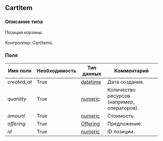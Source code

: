 
## CartItem

### Описание типа
Позиция корзины.<br/><br/>Контроллер: CartItems.<br/>
### Поля

| Имя поля | Необходимость | Тип данных | Комментарий |
|---|---|---|---|
|*created_at*|True|[datetime](/docs/types/datetime.md)|Дата создания.<br/>|
|*quantity*|True|[numeric](/docs/types/numeric.md)|Количество ресурсов (например, операторов).<br/>|
|*amount*|True|[numeric](/docs/types/numeric.md)|Стоимость.<br/>|
|*offering*|True|[Offering](/docs/types/Offering.md)|Предложение.<br/>|
|*id*|True|[numeric](/docs/types/numeric.md)|ID позиции.<br/>|
